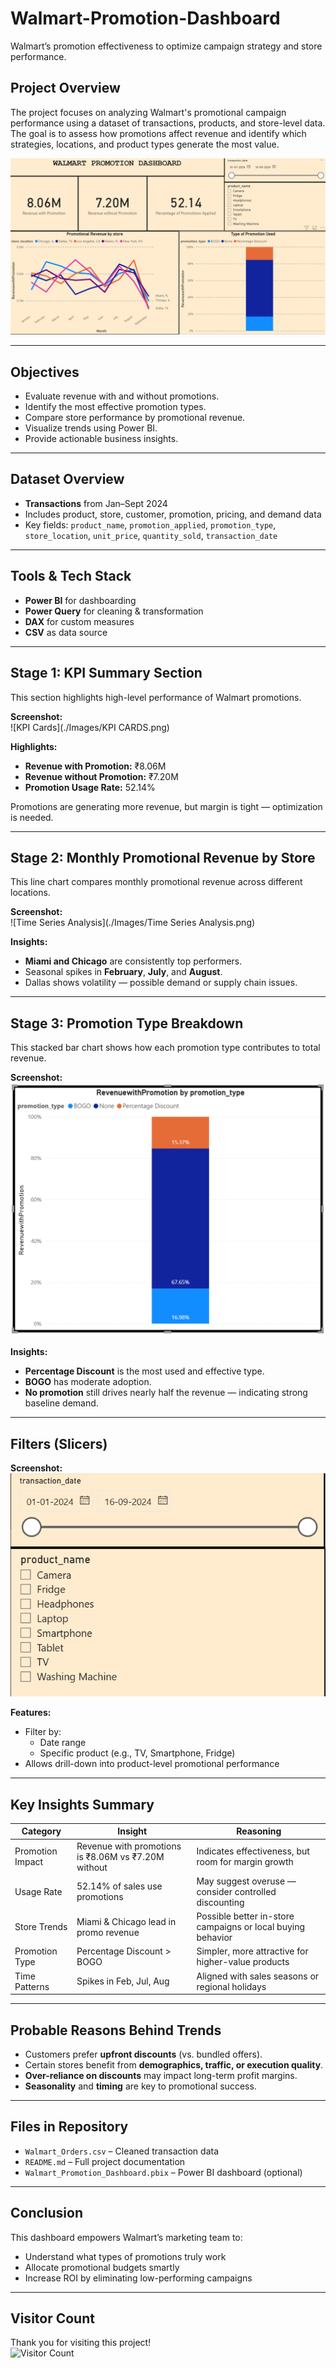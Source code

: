 # Walmart-Promotion-Dashboard
Walmart’s promotion effectiveness to optimize campaign strategy and store performance.

## Project Overview

The project focuses on analyzing Walmart's promotional campaign performance using a dataset of transactions, products, and store-level data. The goal is to assess how promotions affect revenue and identify which strategies, locations, and product types generate the most value.

![Dashboard](./Images/Dashboard.png)

---

## Objectives

- Evaluate revenue with and without promotions.  
- Identify the most effective promotion types.  
- Compare store performance by promotional revenue.  
- Visualize trends using Power BI.  
- Provide actionable business insights.

---

## Dataset Overview

- **Transactions** from Jan–Sept 2024  
- Includes product, store, customer, promotion, pricing, and demand data  
- Key fields: `product_name`, `promotion_applied`, `promotion_type`, `store_location`, `unit_price`, `quantity_sold`, `transaction_date`

---

## Tools & Tech Stack

- **Power BI** for dashboarding  
- **Power Query** for cleaning & transformation  
- **DAX** for custom measures  
- **CSV** as data source

---

## Stage 1: KPI Summary Section

This section highlights high-level performance of Walmart promotions.

**Screenshot:**  
![KPI Cards](./Images/KPI CARDS.png)

**Highlights:**  
- **Revenue with Promotion:** ₹8.06M  
- **Revenue without Promotion:** ₹7.20M  
- **Promotion Usage Rate:** 52.14%

Promotions are generating more revenue, but margin is tight — optimization is needed.

---

## Stage 2: Monthly Promotional Revenue by Store

This line chart compares monthly promotional revenue across different locations.

**Screenshot:**  
![Time Series Analysis](./Images/Time Series Analysis.png)

**Insights:**  
- **Miami and Chicago** are consistently top performers.  
- Seasonal spikes in **February**, **July**, and **August**.  
- Dallas shows volatility — possible demand or supply chain issues.

---

## Stage 3: Promotion Type Breakdown

This stacked bar chart shows how each promotion type contributes to total revenue.

**Screenshot:**  
![Revenue](./Images/Revenue.png)

**Insights:**  
- **Percentage Discount** is the most used and effective type.  
- **BOGO** has moderate adoption.  
- **No promotion** still drives nearly half the revenue — indicating strong baseline demand.

---

## Filters (Slicers)

**Screenshot:**  
![Slicers](./Images/Slicers.png)

**Features:**  
- Filter by:  
  - Date range  
  - Specific product (e.g., TV, Smartphone, Fridge)  
- Allows drill-down into product-level promotional performance

---

## Key Insights Summary

| Category         | Insight                              | Reasoning                                  |
|------------------|------------------------------------|--------------------------------------------|
| Promotion Impact | Revenue with promotions is ₹8.06M vs ₹7.20M without | Indicates effectiveness, but room for margin growth |
| Usage Rate       | 52.14% of sales use promotions     | May suggest overuse — consider controlled discounting |
| Store Trends     | Miami & Chicago lead in promo revenue | Possible better in-store campaigns or local buying behavior |
| Promotion Type   | Percentage Discount > BOGO          | Simpler, more attractive for higher-value products |
| Time Patterns    | Spikes in Feb, Jul, Aug             | Aligned with sales seasons or regional holidays |

---

## Probable Reasons Behind Trends

- Customers prefer **upfront discounts** (vs. bundled offers).  
- Certain stores benefit from **demographics, traffic, or execution quality**.  
- **Over-reliance on discounts** may impact long-term profit margins.  
- **Seasonality** and **timing** are key to promotional success.

---

## Files in Repository

- `Walmart_Orders.csv` – Cleaned transaction data  
- `README.md` – Full project documentation  
- `Walmart_Promotion_Dashboard.pbix` – Power BI dashboard (optional)

---

## Conclusion

This dashboard empowers Walmart’s marketing team to:  
- Understand what types of promotions truly work  
- Allocate promotional budgets smartly  
- Increase ROI by eliminating low-performing campaigns

---

## Visitor Count

Thank you for visiting this project!  
![Visitor Count](https://visitor-badge.laobi.icu/badge?page_id=Nameeth-Jalem.Walmart-Promotion-Dashboard)
